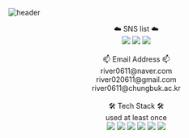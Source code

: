 ![header](https://capsule-render.vercel.app/api?type=waving&color=0:0000ff,100:00ff99&height=300&text=welcome&desc=RiverDuck's%20GitHub%20Profile&fontColor=ecedf0&fontSize=70&fontAlign=50&fontAlignY=40&descSize=20&descAlign=56&descAlignY=52)
<div align="center">
	☁️ SNS list ☁️<br/>
	<a href="https://github.com/RiverDuck" target="_blank"><img src="https://img.shields.io/badge/-GitHub-black?style=flat-square&logo=GitHub&logoColor=white"/></a>
	<a href="https://www.instagram.com/rkdsam_o/" target="_blank"><img src="https://img.shields.io/badge/-Instagram-red?style=flat-square&logo=Instagram&logoColor=white"/></a>
	<a href="https://www.facebook.com/profile.php?id=100009969224309" target="_blank"><img src="https://img.shields.io/badge/-Facebook-1778f2?style=flat-square&logo=Facebook&logoColor=white"/></a><br/><br/>
	📫 Email Address 📫<br/>
	river0611@naver.com<br/>
	river020611@gmail.com<br/>
	river0611@chungbuk.ac.kr<br/><br/>
	🛠 Tech Stack 🛠<br/>
	used at least once<br/>
	<img src="https://img.shields.io/badge/-C-0066CC?style=flat-square&logo=C&logoColor=white"/>
	<img src="https://img.shields.io/badge/-Python-3300CC?style=flat-square&logo=Python&logoColor=white"/>
	<img src="https://img.shields.io/badge/-HTML5-red?style=flat-square&logo=HTML5&logoColor=white"/>
	<img src="https://img.shields.io/badge/-CSS-blue?style=flat-square&logo=CSS3&logoColor=white"/>
	<img src="https://img.shields.io/badge/-JavaScript-yellow?style=flat-square&logo=JavaScript&logoColor=white"/>
	<img src="https://img.shields.io/badge/-MATLAB-blue?style=flat-square&logoColor=white"/>
</div>
